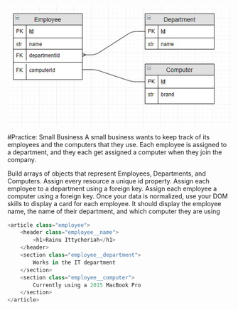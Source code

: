![alt text](./images/employee_erd.jpg "Practice 2")

#Practice: Small Business
A small business wants to keep track of its employees and the computers that they use. Each employee is assigned to a department, and they each get assigned a computer when they join the company.

Build arrays of objects that represent Employees, Departments, and Computers.
Assign every resource a unique id property.
Assign each employee to a department using a foreign key.
Assign each employee a computer using a foreign key.
Once your data is normalized, use your DOM skills to display a card for each employee. It should display the employee name, the name of their department, and which computer they are using
```js
<article class="employee">
    <header class="employee__name">
        <h1>Rainu Ittycheriah</h1>
    </header>
    <section class="employee__department">
        Works in the IT department
    </section>
    <section class="employee__computer">
        Currently using a 2015 MacBook Pro
    </section>
</article>
```